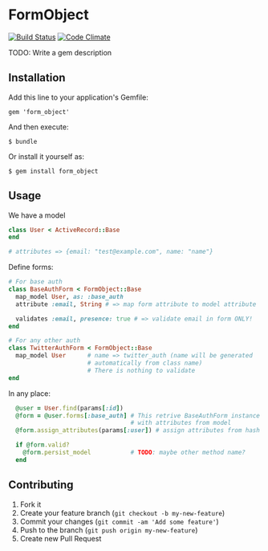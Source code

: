 # FormObject

[![Build Status](https://travis-ci.org/saratovsource/form_object.png)](https://travis-ci.org/saratovsource/form_object)
[![Code Climate](https://codeclimate.com/badge.png)](https://codeclimate.com/github/saratovsource/form_object)

TODO: Write a gem description

## Installation

Add this line to your application's Gemfile:

    gem 'form_object'

And then execute:

    $ bundle

Or install it yourself as:

    $ gem install form_object

## Usage

We have a model

``` ruby
class User < ActiveRecord::Base
end

# attributes => {email: "test@example.com", name: "name"}
```

Define forms:

``` ruby
# For base auth
class BaseAuthForm < FormObject::Base
  map_model User, as: :base_auth
  attribute :email, String # => map form attribute to model attribute

  validates :email, presence: true # => validate email in form ONLY!
end

# For any other auth
class TwitterAuthForm < FormObject::Base
  map_model User      # name => twitter_auth (name will be generated 
                      # automatically from class name)
                      # There is nothing to validate
end
```

In any place:

``` ruby
  @user = User.find(params[:id])
  @form = @user.forms[:base_auth] # This retrive BaseAuthForm instance
                                  # with attributes from model
  @form.assign_attributes(params[:user]) # assign attributes from hash

  if @form.valid?
    @form.persist_model           # TODO: maybe other method name?
  end
```

## Contributing

1. Fork it
2. Create your feature branch (`git checkout -b my-new-feature`)
3. Commit your changes (`git commit -am 'Add some feature'`)
4. Push to the branch (`git push origin my-new-feature`)
5. Create new Pull Request
